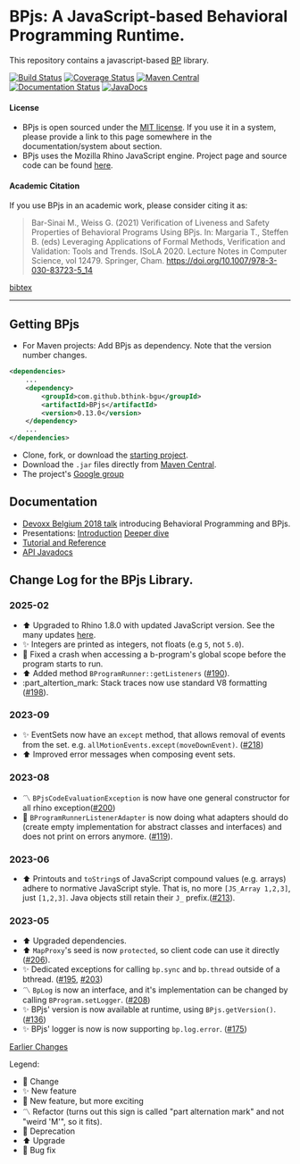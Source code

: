 # BPjs: A JavaScript-based Behavioral Programming Runtime.

This repository contains a javascript-based [BP](http://www.b-prog.org) library.

[![Build Status](https://travis-ci.org/bThink-BGU/BPjs.svg?branch=master)](https://travis-ci.org/bThink-BGU/BPjs)
[![Coverage Status](https://coveralls.io/repos/github/bThink-BGU/BPjs/badge.svg?branch=master)](https://coveralls.io/github/bThink-BGU/BPjs?branch=master)
[![Maven Central](https://maven-badges.herokuapp.com/maven-central/com.github.bthink-bgu/BPjs/badge.png?style-plastic)](https://repo.maven.apache.org/maven2/com/github/bthink-bgu/BPjs/)
[![Documentation Status](http://readthedocs.org/projects/bpjs/badge/?version=master)](http://bpjs.readthedocs.io/en/master/)
[![JavaDocs](https://img.shields.io/badge/javadocs-browse-green.svg)](http://www.javadoc.io/doc/com.github.bthink-bgu/BPjs/)

#### License
* BPjs is open sourced under the [MIT license](http://www.opensource.org/licenses/mit-license.php). If you use it in a system, please provide
a link to this page somewhere in the documentation/system about section.
* BPjs uses the Mozilla Rhino JavaScript engine. Project page and source code can be found [here](https://developer.mozilla.org/en-US/docs/Mozilla/Projects/Rhino).

#### Academic Citation

If you use BPjs in an academic work, please consider citing it as:

> Bar-Sinai M., Weiss G. (2021) Verification of Liveness and Safety Properties of Behavioral Programs Using BPjs. In: Margaria T., Steffen B. (eds) Leveraging Applications of Formal Methods, Verification and Validation: Tools and Trends. ISoLA 2020. Lecture Notes in Computer Science, vol 12479. Springer, Cham. https://doi.org/10.1007/978-3-030-83723-5_14

[bibtex](docs/source/Examples_code/bpjs.bib)

---

## Getting BPjs
* For Maven projects: Add BPjs as dependency. Note that the version number changes.

````xml
<dependencies>
    ...
    <dependency>
        <groupId>com.github.bthink-bgu</groupId>
        <artifactId>BPjs</artifactId>
        <version>0.13.0</version>
    </dependency>
    ...
</dependencies>
````

* Clone, fork, or download the [starting project](https://github.com/bThink-BGU/SampleBPjsProject).
* Download the `.jar` files directly from [Maven Central](https://repo.maven.apache.org/maven2/com/github/bthink-bgu/BPjs/).
* The project's [Google group](https://groups.google.com/forum/#!forum/bpjs)

## Documentation

* [Devoxx Belgium 2018 talk](https://www.youtube.com/watch?v=PW8VdWA0UcA) introducing Behavioral Programming and BPjs.
* Presentations: [Introduction](https://www.slideshare.net/MichaelBarSinai/introducing-bpjs-web)
                 [Deeper dive](https://www.slideshare.net/MichaelBarSinai/deep-dive-into-bpjs)
* [Tutorial and Reference](http://bpjs.readthedocs.io/en/develop/)
* [API Javadocs](http://www.javadoc.io/doc/com.github.bthink-bgu/BPjs/)

## Change Log for the BPjs Library.

### 2025-02
* :arrow_up: Upgraded to Rhino 1.8.0 with updated JavaScript version. See the many updates [here](https://github.com/mozilla/rhino/releases/tag/Rhino1_8_0_Release).
* :sparkles: Integers are printed as integers, not floats (e.g `5`, not `5.0`).
* :bug: Fixed a crash when accessing a b-program's global scope before the program starts to run.
* :arrow_up: Added method `BProgramRunner::getListeners` ([#190](https://github.com/bThink-BGU/BPjs/issues/190)).
* :part_altertion_mark: Stack traces now use standard V8 formatting ([#198](https://github.com/bThink-BGU/BPjs/issues/198)).

### 2023-09
* :sparkles: EventSets now have an `except` method, that allows removal of events from the set. e.g. `allMotionEvents.except(moveDownEvent)`. ([#218](https://github.com/bThink-BGU/BPjs/issues/218))
* :arrow_up: Improved error messages when composing event sets.

### 2023-08
* :part_alternation_mark: `BPjsCodeEvaluationException` is now have one general constructor for all rhino exception([#200](https://github.com/bThink-BGU/BPjs/issues/200))
* :bug: `BProgramRunnerListenerAdapter` is now doing what adapters should do (create empty implementation for abstract classes and interfaces) and does not print on errors anymore. ([#119](https://github.com/bThink-BGU/BPjs/issues/119)).

### 2023-06
* :arrow_up: Printouts and `toString`s of JavaScript compound values (e.g. arrays) adhere to normative JavaScript style. That is, no more `[JS_Array 1,2,3]`, just `[1,2,3]`. Java objects still retain their `J_` prefix.([#213](https://github.com/bThink-BGU/BPjs/issues/213)).

### 2023-05
* :arrow_up: Upgraded dependencies.
* :arrow_up: `MapProxy`'s seed is now `protected`, so client code can use it directly ([#206](https://github.com/bThink-BGU/BPjs/issues/206)).
* :sparkles: Dedicated exceptions for calling `bp.sync` and `bp.thread` outside of a bthread. ([#195](https://github.com/bThink-BGU/BPjs/issues/195), [#203](https://github.com/bThink-BGU/BPjs/issues/203))
* :part_alternation_mark: `BpLog` is now an interface, and it's implementation can be changed by calling `BProgram.setLogger`. ([#208](https://github.com/bThink-BGU/BPjs/issues/208))
* :sparkles: BPjs' version is now available at runtime, using `BPjs.getVersion()`. ([#136](https://github.com/bThink-BGU/BPjs/issues/136))
* :sparkles: BPjs' logger is now is now supporting `bp.log.error`. ([#175](https://github.com/bThink-BGU/BPjs/issues/175))


[Earlier Changes](changelog-2022.md)

Legend:
* :arrows_counterclockwise: Change
* :sparkles: New feature
* :tada: New feature, but more exciting
* :part_alternation_mark: Refactor (turns out this sign is called "part alternation mark" and not "weird 'M'", so it fits).
* :put_litter_in_its_place: Deprecation
* :arrow_up: Upgrade
* :bug: Bug fix
